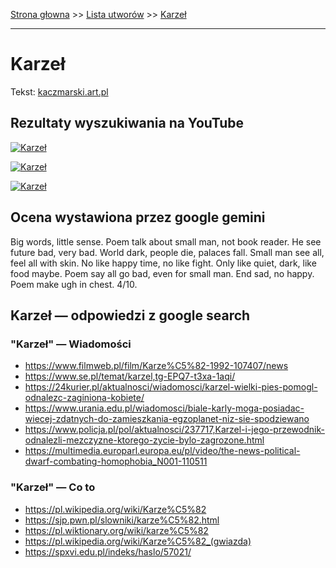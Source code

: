 [Strona głowna](../index.md) >> [Lista utworów](../list.md) >> [Karzeł](199.md)

---

# Karzeł

Tekst: [kaczmarski.art.pl](https://www.kaczmarski.art.pl/tworczosc/wiersze/karzel/)

## Rezultaty wyszukiwania na YouTube

[![Karzeł](http://img.youtube.com/vi/UQnXi4PTpK4/0.jpg)](https://www.youtube.com/watch?v=UQnXi4PTpK4 "Przemysław Gintrowski - Karzeł  Tekst - YouTube")

[![Karzeł](http://img.youtube.com/vi/6ZDP-nL2LOE/0.jpg)](https://www.youtube.com/watch?v=6ZDP-nL2LOE "KADUCEUS - Karzeł Kaczmarski, Gintrowski - YouTube")

[![Karzeł](http://img.youtube.com/vi/nKoqGkB9l3A/0.jpg)](https://www.youtube.com/watch?v=nKoqGkB9l3A "Kaczmarski - Encore, jeszcze raz - YouTube")

## Ocena wystawiona przez google gemini

Big words, little sense. Poem talk about small man, not book reader. He see future bad, very bad. World dark, people die, palaces fall. Small man see all, feel all with skin. No like happy time, no like fight. Only like quiet, dark, like food maybe. Poem say all go bad, even for small man. End sad, no happy. Poem make ugh in chest. 4/10.


## Karzeł — odpowiedzi z google search

### "Karzeł" — Wiadomości

 - <https://www.filmweb.pl/film/Karze%C5%82-1992-107407/news>
 - <https://www.se.pl/temat/karzel,tg-EPQ7-t3xa-1aqi/>
 - <https://24kurier.pl/aktualnosci/wiadomosci/karzel-wielki-pies-pomogl-odnalezc-zaginiona-kobiete/>
 - <https://www.urania.edu.pl/wiadomosci/biale-karly-moga-posiadac-wiecej-zdatnych-do-zamieszkania-egzoplanet-niz-sie-spodziewano>
 - <https://www.policja.pl/pol/aktualnosci/237717,Karzel-i-jego-przewodnik-odnalezli-mezczyzne-ktorego-zycie-bylo-zagrozone.html>
 - <https://multimedia.europarl.europa.eu/pl/video/the-news-political-dwarf-combating-homophobia_N001-110511>

### "Karzeł" — Co to

 - <https://pl.wikipedia.org/wiki/Karze%C5%82>
 - <https://sjp.pwn.pl/slowniki/karze%C5%82.html>
 - <https://pl.wiktionary.org/wiki/karze%C5%82>
 - <https://pl.wikipedia.org/wiki/Karze%C5%82_(gwiazda)>
 - <https://spxvi.edu.pl/indeks/haslo/57021/>


